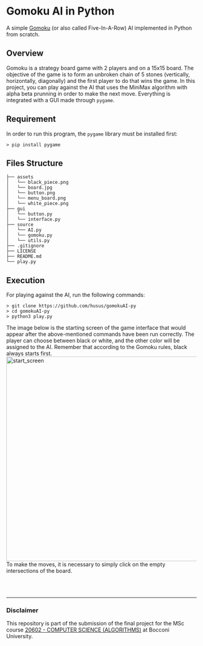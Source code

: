 # Gomoku AI in Python
A simple [Gomoku](https://en.wikipedia.org/wiki/Gomoku) (or also called Five-In-A-Row) AI implemented in Python from scratch. 

## Overview
Gomoku is a strategy board game with 2 players and on a 15x15 board. The objective of the game is to form an unbroken chain of 5 stones (vertically, horizontally, diagonally) and the first player to do that wins the game. In this project, you can play against the AI that uses the MiniMax algorithm with alpha beta prunning in order to make the next move. Everything is integrated with a GUI made through `pygame`.

## Requirement
In order to run this program, the `pygame` library must be installed first:
```
> pip install pygame
```

## Files Structure
```
├── assets
│   └── black_piece.png
│   └── board.jpg
│   └── button.png
│   └── menu_board.png
│   └── white_piece.png
├── gui
│   └── button.py
│   └── interface.py
├── source
│   └── AI.py
│   └── gomoku.py
│   └── utils.py
├── .gitignore
├── LICENSE
├── README.md
└── play.py
```

## Execution
For playing against the AI, run the following commands:
```
> git clone https://github.com/husus/gomokuAI-py
> cd gomokuAI-py
> python3 play.py
```


The image below is the starting screen of the game interface that would appear after the above-mentioned commands have been run correctly. The player can choose between black or white, and the other color will be assigned to the AI. Remember that according to the Gomoku rules, black always starts first.
<img width="541" alt="start_screen" src="https://user-images.githubusercontent.com/93041464/173566175-01f4e7cb-48ef-4a24-921d-eaa728baaaf3.png">
To make the moves, it is necessary to simply click on the empty intersections of the board. 


<br> </br>

-----------------------------------------------
### Disclaimer
This repository is part of the submission of the final project for the MSc course [20602 - COMPUTER SCIENCE (ALGORITHMS)](https://didattica.unibocconi.eu/ts/tsn_anteprima.php?cod_ins=20602&anno=2022&IdPag=) at Bocconi University.
